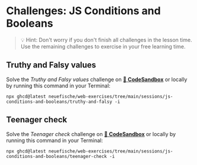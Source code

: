 # Challenges: JS Conditions and Booleans

> 💡 Hint: Don't worry if you don't finish all challenges in the lesson time. Use the remaining
> challenges to exercise in your free learning time.

## Truthy and Falsy values

Solve the _Truthy and Falsy values_ challenge on
[🔗 **CodeSandbox**](https://codesandbox.io/s/github/neuefische/web-exercises/tree/main/sessions/js-conditions-and-booleans/truthy-and-falsy?file=/js/index.js)
or locally by running this command in your Terminal:

```
npx ghcd@latest neuefische/web-exercises/tree/main/sessions/js-conditions-and-booleans/truthy-and-falsy -i
```

<!--

## Converting boolean values to strings

Solve this [Kata](https://www.codewars.com/kata/53369039d7ab3ac506000467/train/javascript)

## Grasshopper - If/else syntax debug

Solve this [Kata](https://www.codewars.com/kata/57089707fe2d01529f00024a/train/javascript)

## Grasshopper - Personalized Message

Solve this [Kata](https://www.codewars.com/kata/5772da22b89313a4d50012f7/train/javascript)

-->

## Teenager check

Solve the _Teenager check_ challenge on
[🔗 **CodeSandbox**](https://codesandbox.io/s/github/neuefische/web-exercises/tree/main/sessions/js-conditions-and-booleans/teenager-check?file=/js/index.js)
or locally by running this command in your Terminal:

```
npx ghcd@latest neuefische/web-exercises/tree/main/sessions/js-conditions-and-booleans/teenager-check -i
```
